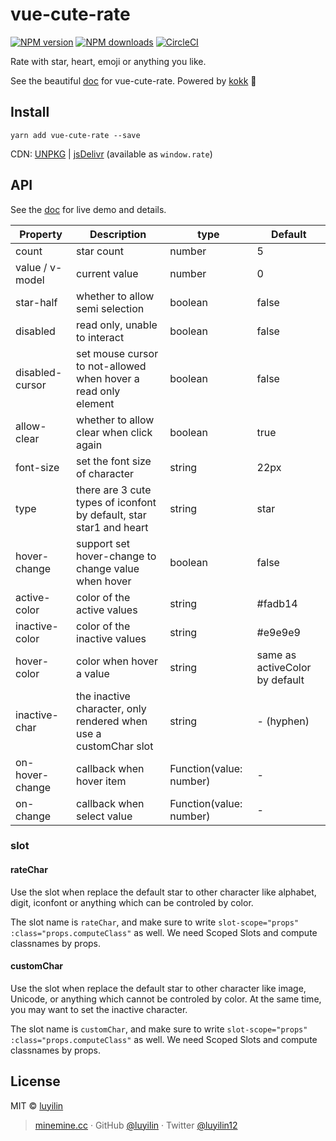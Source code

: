 # vue-cute-rate

[![NPM version](https://img.shields.io/npm/v/vue-cute-rate.svg?style=flat)](https://npmjs.com/package/vue-cute-rate) [![NPM downloads](https://img.shields.io/npm/dm/vue-cute-rate.svg?style=flat)](https://npmjs.com/package/vue-cute-rate) [![CircleCI](https://circleci.com/gh/luyilin/vue-cute-rate/tree/master.svg?style=shield)](https://circleci.com/gh/luyilin/vue-cute-rate/tree/master)

Rate with star, heart, emoji or anything you like.

See the beautiful [doc](https://vue-cute-rate.netlify.com) for vue-cute-rate. Powered by [kokk](https://github.com/luyilin/kokk) 🍹

## Install

```
yarn add vue-cute-rate --save
```

CDN: [UNPKG](https://unpkg.com/vue-cute-rate/) | [jsDelivr](https://cdn.jsdelivr.net/npm/vue-cute-rate/) (available as `window.rate`)

<!-- DEMO -->

## API

See the [doc](https://vue-cute-rate.netlify.com) for live demo and details.

| Property | Description | type | Default |
| -------- | ----------- | ---- | ------- |
| count | star count | number | 5 |
| value / v-model | current value | number | 0 |
| star-half | whether to allow semi selection | boolean | false |
| disabled | read only, unable to interact | boolean | false |
| disabled-cursor | set mouse cursor to not-allowed when hover a read only element | boolean | false |
| allow-clear | whether to allow clear when click again | boolean | true |
| font-size | set the font size of character | string | 22px |
| type | there are 3 cute types of iconfont by default, star star1 and heart | string | star |
| hover-change | support set hover-change to change value when hover | boolean | false |
| active-color | color of the active values | string | #fadb14 |
| inactive-color | color of the inactive values | string | #e9e9e9 |
| hover-color | color when hover a value | string | same as activeColor by default |
| inactive-char | the inactive character, only rendered when use a customChar slot | string | - (hyphen) |
| on-hover-change | callback when hover item | Function(value: number) | - |
| on-change | callback when select value | Function(value: number) | - |

### slot

#### rateChar

Use the slot when replace the default star to other character like alphabet, digit, iconfont or anything which can be controled by color.

The slot name is `rateChar`, and make sure to write `slot-scope="props" :class="props.computeClass"` as well. We need Scoped Slots and compute classnames by props.

#### customChar

Use the slot when replace the default star to other character like image, Unicode, or anything which cannot be controled by color. At the same time, you may want to set the inactive character.

The slot name is `customChar`, and make sure to write `slot-scope="props" :class="props.computeClass"` as well. We need Scoped Slots and compute classnames by props.

## License

MIT &copy; [luyilin](https://github.com/luyilin)

> [minemine.cc](https://minemine.cc) · GitHub [@luyilin](https://github.com/luyilin) · Twitter [@luyilin12](https://twitter.com/luyilin12)
